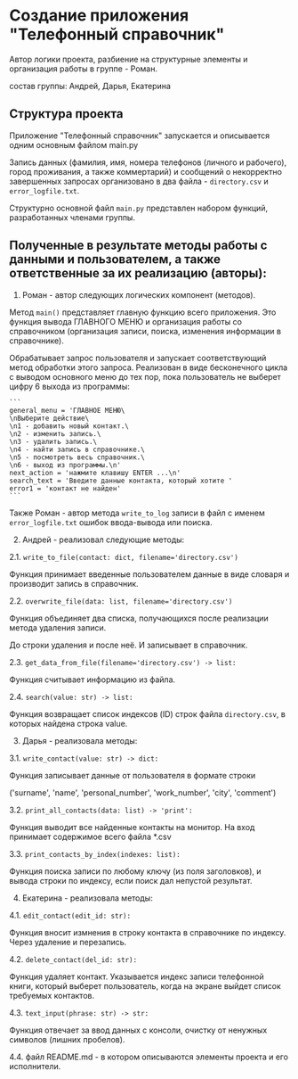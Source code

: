 #   Создание приложения "Телефонный справочник"
Автор логики проекта, разбиение на структурные элементы и организация работы в группе - Роман. 

состав группы: Андрей, Дарья, Екатерина

## Структура проекта
Приложение "Телефонный справочник" запускается и описывается одним основным файлом main.py

Запись данных (фамилия, имя, номера телефонов (личного и рабочего), город проживания, а также коммертарий) и сообщений о некорректно завершенных запросах организовано в два файла - `directory.csv` и `error_logfile.txt`.

Структурно основной файл `main.py` представлен набором функций, разработанных членами группы. 

## Полученные в результате методы  работы с данными и пользователем, а также ответственные за их реализацию (авторы):

1. Роман - автор следующих логических компонент (методов).

Метод `main()` представляет главную функцию всего приложения. Это функция вывода ГЛАВНОГО МЕНЮ и организация работы со справочником (организация записи, поиска, изменения информации в справочнике). 

Обрабатывает запрос пользователя и запускает соответствующий метод обработки этого запроса. Реализован в виде бесконечного цикла с выводом основного меню до тех пор, пока пользователь не выберет цифру 6 выхода из программы:
    
    ```
    general_menu = 'ГЛАВНОЕ МЕНЮ\
    \nВыберите действие\
    \n1 - добавить новый контакт.\
    \n2 - изменить запись.\
    \n3 - удалить запись.\
    \n4 - найти запись в справочнике.\
    \n5 - посмотреть весь справочник.\
    \n6 - выход из программы.\n'
    next_action = 'нажмите клавишу ENTER ...\n'
    search_text = 'Введите данные контакта, который хотите '
    error1 = 'контакт не найден' 
    ``` 
Также Роман  - автор метода `write_to_log` записи в файл с именем `error_logfile.txt` ошибок ввода-вывода или поиска.

2. Андрей - реализовал следующие методы:

2.1. `write_to_file(contact: dict, filename='directory.csv')`
    
Функция принимает введенные пользователем данные в виде словаря и производит запись в справочник.

2.2. `overwrite_file(data: list, filename='directory.csv')`
    
Функция объединяет два списка, получающихся после реализации метода удаления записи. 

До строки удаления и после неё. И записывает в справочник.

2.3. `get_data_from_file(filename='directory.csv') -> list: `

Функция считывает информацию из файла.

2.4. `search(value: str) -> list:`

Функция возвращает список индексов (ID) строк файла `directory.csv`, в которых найдена строка value.
    
 
3. Дарья - реализовала методы:

3.1. `write_contact(value: str) -> dict:`

 Функция записывает данные от пользователя в формате строки

('surname', 'name', 'personal_number', 'work_number', 'city', 'comment')

3.2. `print_all_contacts(data: list) -> 'print':`

Функция выводит все найденные контакты на монитор. На вход принимает содержимое всего файла *.csv

3.3. `print_contacts_by_index(indexes: list):`

Функция поиска записи по любому ключу (из поля заголовков), и вывода строки по индексу, если поиск дал непустой результат.

4. Екатерина - реализовала методы:

4.1. `edit_contact(edit_id: str):`
    
Функция вносит измнения в строку контакта в справочнике по индексу. Через удаление и перезапись.

4.2. `delete_contact(del_id: str):`
    
Функция удаляет контакт. Указывается индекс записи телефонной книги, который выберет пользователь, когда на экране выйдет список требуемых контактов.

4.3. `text_input(phrase: str) -> str:`
    
Функция отвечает за ввод данных с консоли, очистку от ненужных символов (лишних пробелов).

4.4. файл README.md - в котором описываются элементы проекта и его исполнители.
